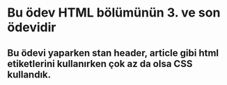 # Bu ödev HTML bölümünün 3. ve son ödevidir 
## Bu ödevi yaparken stan header, article gibi html etiketlerini kullanırken çok az da olsa CSS kullandık.